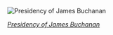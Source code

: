 
![Presidency of James Buchanan](https://upload.wikimedia.org/wikipedia/commons/thumb/d/d5/BUCHANAN%2C_James-President_%28BEP_engraved_portrait%29.jpg/450px-BUCHANAN%2C_James-President_%28BEP_engraved_portrait%29.jpg)

*[Presidency of James Buchanan](https://wikipedia.org/wiki/File:BUCHANAN,_James-President_(BEP_engraved_portrait).jpg)*
